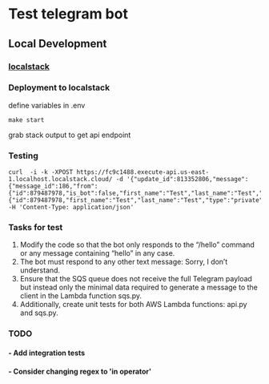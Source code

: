 # Test telegram bot

## Local Development

### [localstack](https://docs.localstack.cloud/getting-started/installation/)

### Deployment to localstack

define variables in .env

```
make start
```

grab stack output to get api endpoint

### Testing

```
curl  -i -k -XPOST https://fc9c1488.execute-api.us-east-1.localhost.localstack.cloud/ -d '{"update_id":813352806,"message":{"message_id":186,"from":{"id":879487978,"is_bot":false,"first_name":"Test","last_name":"Test","language_code":"uk"},"chat":{"id":879487978,"first_name":"Test","last_name":"Test","type":"private"},"date":1708367401,"text":"hello"}}' -H 'Content-Type: application/json'
```


### Tasks for test

1. Modify the code so that the bot only responds to the “/hello” command or any message containing “hello” in any case.
2. The bot must respond to any other text message: Sorry, I don’t understand.
3. Ensure that the SQS queue does not receive the full Telegram payload but instead only the minimal data required to generate a message to the client in the Lambda function sqs.py.
4. Additionally, create unit tests for both AWS Lambda functions: api.py and sqs.py.


### TODO
#### - Add integration tests
#### - Consider changing regex to 'in operator'